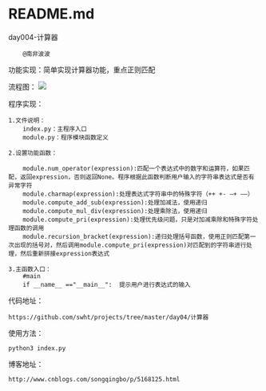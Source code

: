 # README.md #

day004-计算器

		@南非波波

功能实现：简单实现计算器功能，重点正则匹配

流程图：
![](http://i.imgur.com/rbTYvYP.jpg)

程序实现：

	1.文件说明：
		index.py：主程序入口
		module.py：程序模块函数定义

	2.设置功能函数：
		
		module.num_operator(expression):匹配一个表达式中的数字和运算符，如果匹配，返回expression，否则返回None。程序根据此函数判断用户输入的字符串表达式是否有异常字符
		module.charmap(expression):处理表达式字符串中的特殊字符（++ +- —+ ——）	
		module.compute_add_sub(expression):处理加减法，使用递归
		module.compute_mul_div(expression):处理乘除法，使用递归
		module.compute_pri(expression):处理优先级问题，只是对加减乘除和特殊字符处理函数的调用
		module.recursion_bracket(expression):递归处理括号函数，使用正则匹配第一次出现的括号对，然后调用module.compute_pri(expression)对匹配到的字符串进行处理，然后重新拼接expression表达式

	3.主函数入口：
		#main
		if __name__ =="__main__":  提示用户进行表达式的输入

代码地址：

	https://github.com/swht/projects/tree/master/day04/计算器

使用方法：

	python3 index.py

博客地址：

	http://www.cnblogs.com/songqingbo/p/5168125.html